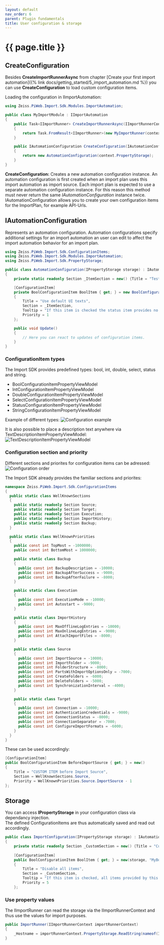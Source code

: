 ```yaml
---
layout: default
nav_order: 6
parent: Plugin fundamentals
title: User configuration & storage
---
```


# {{ page.title }}

<!---
Ziele:
- aufzeigen, wie Auto Importer UI um Konfigurationselemente erweitert werden kann und wie Einstellungen gespeichert werden

Inhalt:
- mitgelieferte Elemente beschreiben
- auf Beispiel-Plugin verweisen
- Storage bzw. Speicherung der Einstellungen erklären
--->

## CreateConfiguration
Besides **CreateImportRunnerAsync** from chapter [Create your first import automation]({% link docs/getting_started/5_import_automation.md %}) you can use **CreateConfiguration** to load custom configuration items.

Loading the configuration in IImportAutomation:
```c#
using Zeiss.PiWeb.Import.Sdk.Modules.ImportAutomation;

public class MyImportModule : IImportAutomation
{
    public Task<IImportRunner> CreateImportRunnerAsync(IImportRunnerContext context)
    {
        return Task.FromResult<IImportRunner>(new MyImportRunner(context));
    }

    public IAutomationConfiguration CreateConfiguration(IAutomationConfigurationContext context)
    {
        return new AutomationConfiguration(context.PropertyStorage);
    }
}
```

**CreateConfiguration:** Creates a new automation configuration instance. An automation configuration is first created when an import plan uses this import automation as import source. Each import plan is expected to use a separate automation configuration instance. For this reason this method must never return the same *IAutomationConfiguration* instance twice.\
IAutomationConfiguration allows you to create your own configuration items for the ImportPlan, for example API-Urls.

## IAutomationConfiguration
Represents an automation configuration. Automation configurations specify additional settings for an import automation an user can edit to affect the import automation behavior for an import plan.

```c#
using Zeiss.PiWeb.Import.Sdk.ConfigurationItems;
using Zeiss.PiWeb.Import.Sdk.Modules.ImportAutomation;
using Zeiss.PiWeb.Import.Sdk.PropertyStorage;

public class AutomationConfiguration(IPropertyStorage storage) : IAutomationConfiguration
{
    private static readonly Section _ItemSection = new() {Title = "Test section", Priority = 0};

    [ConfigurationItem]
    private BoolConfigurationItem BoolItem { get; } = new BoolConfigurationItem(storage, "BoolDisable", true)
    {
        Title = "Use default UI texts",
        Section = _ItemSection,
        Tooltip = "If this item is checked the status item provides no text and the default text is used",
        Priority = 1
    };

    public void Update()
    {
        // Here you can react to updates of configuration items.
    }
}
```

### ConfigurationItem types
The Import SDK provides predefined types: bool, int, double, select, status and string.
* BoolConfigurationItemPropertyViewModel
* IntConfigurationItemPropertyViewModel
* DoubleConfigurationItemPropertyViewModel
* SelectConfigurationItemPropertyViewModel
* StatusConfigurationItemPropertyViewModel
* StringConfigurationItemPropertyViewModel

Example of different types:
![Configuration example](../../assets/images/plugin_fundamentals/6_config_example.png "Configuration example")

It is also possible to place a description text anywhere via TextDescriptionItemPropertyViewModel:
![TextDescriptionItemPropertyViewModel](../../assets/images/plugin_fundamentals/6_textitem.png "TextDescriptionItemPropertyViewModel")

### Configuration section and priority
Different sections and priorites for configuration items can be adressed:
![Configuration order](../../assets/images/plugin_fundamentals/6_config_order.png "Configuration order")

The Import SDK already provides the familiar sections and priorites:
```c#
namespace Zeiss.PiWeb.Import.Sdk.ConfigurationItems
{
  public static class WellKnownSections
  {
    public static readonly Section Source;
    public static readonly Section Target;
    public static readonly Section Execution;
    public static readonly Section ImportHistory;
    public static readonly Section Backup;
  }

  public static class WellKnownPriorities
  {
    public const int TopMost = -1000000;
    public const int BottomMost = 1000000;

    public static class Backup
    {
      public const int BackupDescription = -10000;
      public const int BackupAfterSuccess = -9000;
      public const int BackupAfterFailure = -8000;
    }

    public static class Execution
    {
      public const int ExecutionMode = -10000;
      public const int Autostart = -9000;
    }

    public static class ImportHistory
    {
      public const int MaxOfflineLogEntries = -10000;
      public const int MaxOnlineLogEntries = -9000;
      public const int AttachImportFiles = -8000;
    }

    public static class Source
    {
      public const int ImportSource = -10000;
      public const int ImportFolder = -9000;
      public const int FolderStructure = -8000;
      public const int PartsWithImportOptionsOnly = -7000;
      public const int CreateFolders = -6000;
      public const int DeleteFolders = -5000;
      public const int SynchronizationInterval = -4000;
    }

    public static class Target
    {
      public const int Connection = -10000;
      public const int AuthenticationCredentials = -9000;
      public const int ConnectionStatus = -8000;
      public const int ConnectionSeparator = -7000;
      public const int ConfigureImportFormats = -6000;
    }
  }
}
```

These can be used accordingly:
```c#
[ConfigurationItem]
public BoolConfigurationItem BeforeImportSource { get; } = new()
{
    Title = "CUSTOM ITEM before Import Source",
    Section = WellKnownSections.Source,
    Priority = WellKnownPriorities.Source.ImportSource - 1
};
```

## Storage
You can access **IPropertyStorage** in your configuration class via dependancy injection.\
The defined ConfigurationItems are thus automatically saved and read out accordingly.

```c#
public class ImportConfiguration(IPropertyStorage storage) : IAutomationConfiguration
{
    private static readonly Section _CustomSection = new() {Title = "Custom section", Priority = 3};
    
    [ConfigurationItem]
    public BoolConfigurationItem BoolItem { get; } = new(storage, "MyBool", false)
    {
        Title = "Disable all items",
        Section = _CustomSection,
        Tooltip = "If this item is checked, all items provided by this module are in readonly mode.",
        Priority = 5
    };
```

### Use property values
The IImportRunner can read the storage via the IImportRunnerContext and thus use the values for import purposes.
```c#
public ImportRunner(IImportRunnerContext importRunnerContext)
{
    _Hostname = importRunnerContext.PropertyStorage.ReadString(nameof(ImportConfiguration.Hostname));
}
```

<!---
**TODO Priority erklären, niedrig zu hoch**
**TODO Alle verfügbaren IConfigurationItems auflisten**
--->